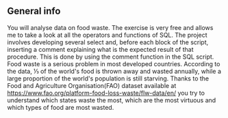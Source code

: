 ## General info
You will analyse data on food waste.
The exercise is very free and allows me to take a look at all the operators and functions of SQL. 
The project involves developing several select and, before each block of the script, inserting a comment explaining what is the expected result of that procedure. This is done by using the comment function in the SQL script.
Food waste is a serious problem in most developed countries. According to the data, ⅓ of the world's food is thrown away and wasted annually, while a large proportion of the world's population is still starving.
Thanks to the Food and Agriculture Organisation(FAO) dataset available at https://www.fao.org/platform-food-loss-waste/flw-data/en/ you try to understand which states waste the most, which are the most virtuous and which types of food are most wasted. 

